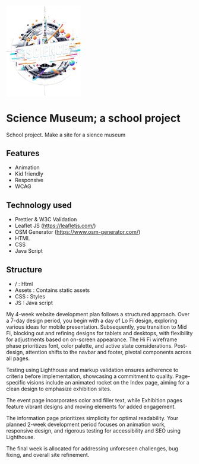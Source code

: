 <img src="/images/logo.webp" width="200px">

# Science Museum; a school project
School project. Make a site for a sience museum

## Features
- Animation
- Kid friendly
- Responsive
- WCAG

## Technology used
- Prettier & W3C Validation
- Leaflet JS (https://leafletjs.com/)
- OSM Generator (https://www.osm-generator.com/)
- HTML
- CSS
- Java Script

## Structure
- / : Html
- Assets : Contains static assets
- CSS : Styles
- JS : Java script

My 4-week website development plan follows a structured approach. Over a 7-day design period, you begin with a day of Lo Fi design, exploring various ideas for mobile presentation. Subsequently, you transition to Mid Fi, blocking out and refining designs for tablets and desktops, with flexibility for adjustments based on on-screen appearance. 
The Hi Fi wireframe phase prioritizes font, color palette, and active state considerations.
Post-design, attention shifts to the navbar and footer, pivotal components across all pages.  

Testing using Lighthouse and markup validation ensures adherence to criteria before implementation, showcasing a commitment to quality.
Page-specific visions include an animated rocket on the Index page, aiming for a clean design to emphasize exhibition sites. 

The event page incorporates color and filler text, while Exhibition pages feature vibrant designs and moving elements for added engagement. 

The information page prioritizes simplicity for optimal readability.
Your planned 2-week development period focuses on animation work, responsive design, and rigorous testing for accessibility and SEO using Lighthouse. 

The final week is allocated for addressing unforeseen challenges, bug fixing, and overall site refinement. 
